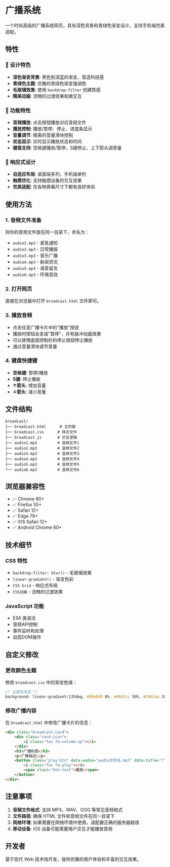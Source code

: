 # 广播系统

一个时尚高级的广播系统网页，具有深色背景和青绿色渐变设计，支持手机端完美适配。

## 特性

### 🎨 设计特色
- **深色渐变背景**: 黑色到深蓝的渐变，营造科技感
- **青绿色主题**: 优雅的青绿色渐变强调色
- **毛玻璃效果**: 使用 `backdrop-filter` 创建质感
- **精美动画**: 流畅的过渡效果和微交互

### 🎵 功能特性
- **音频播放**: 点击按钮播放对应音频文件
- **播放控制**: 播放/暂停、停止、进度条显示
- **音量调节**: 精美的音量滑块控制
- **状态显示**: 实时显示播放状态和时间
- **键盘支持**: 空格键播放/暂停，S键停止，上下箭头调音量

### 📱 响应式设计
- **自适应布局**: 桌面端多列，手机端单列
- **触摸优化**: 支持触摸设备的交互效果
- **完美适配**: 在各种屏幕尺寸下都有良好体验

## 使用方法

### 1. 音频文件准备
将你的音频文件放在同一目录下，命名为：
- `audio1.mp3` - 紧急通知
- `audio2.mp3` - 日常播报
- `audio3.mp3` - 音乐广播
- `audio4.mp3` - 新闻资讯
- `audio5.mp3` - 语音留言
- `audio6.mp3` - 环境音效

### 2. 打开网页
直接在浏览器中打开 `broadcast.html` 文件即可。

### 3. 播放音频
- 点击任意广播卡片中的"播放"按钮
- 播放时按钮会变成"暂停"，并有脉冲动画效果
- 可以使用底部控制栏的停止按钮停止播放
- 通过音量滑块调节音量

### 4. 键盘快捷键
- **空格键**: 暂停/播放
- **S键**: 停止播放
- **↑箭头**: 增加音量
- **↓箭头**: 减小音量

## 文件结构

```
broadcast/
├── broadcast.html      # 主页面
├── broadcast.css      # 样式文件
├── broadcast.js       # 交互逻辑
├── audio1.mp3         # 音频文件1
├── audio2.mp3         # 音频文件2
├── audio3.mp3         # 音频文件3
├── audio4.mp3         # 音频文件4
├── audio5.mp3         # 音频文件5
└── audio6.mp3         # 音频文件6
```

## 浏览器兼容性

- ✅ Chrome 60+
- ✅ Firefox 55+
- ✅ Safari 12+
- ✅ Edge 79+
- ✅ iOS Safari 12+
- ✅ Android Chrome 60+

## 技术细节

### CSS 特性
- `backdrop-filter: blur()` - 毛玻璃效果
- `linear-gradient()` - 渐变色彩
- `CSS Grid` - 响应式布局
- `CSS动画` - 流畅的过渡效果

### JavaScript 功能
- ES6 类语法
- 音频API控制
- 事件监听和处理
- 动态DOM操作

## 自定义修改

### 更改颜色主题
修改 `broadcast.css` 中的渐变色值：
```css
/* 主题色渐变 */
background: linear-gradient(135deg, #40e0d0 0%, #48d1cc 50%, #20b2aa 100%);
```

### 修改广播内容
在 `broadcast.html` 中修改广播卡片的信息：
```html
<div class="broadcast-card">
    <div class="card-icon">
        <i class="fas fa-volume-up"></i>
    </div>
    <h3>广播标题</h3>
    <p>广播描述</p>
    <button class="play-btn" data-audio="audio文件名.mp3" data-title="广播标题">
        <i class="fas fa-play"></i>
        <span class="btn-text">播放</span>
    </button>
</div>
```

## 注意事项

1. **音频文件格式**: 支持 MP3、WAV、OGG 等常见音频格式
2. **文件路径**: 确保 HTML 文件和音频文件在同一目录下
3. **网络环境**: 如果需要在网络环境中使用，请配置正确的服务器路径
4. **移动设备**: iOS 设备可能需要用户交互才能播放音频

## 开发者

基于现代 Web 技术栈开发，提供优雅的用户体验和丰富的交互效果。